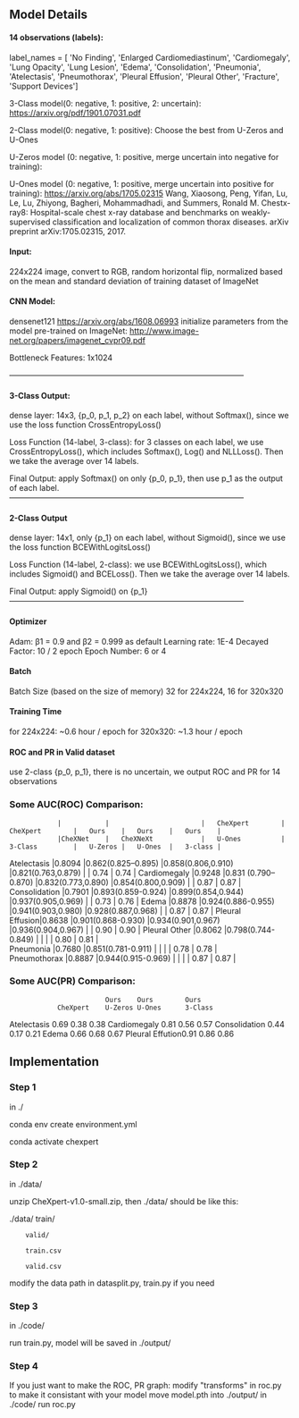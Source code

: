 ## Model Details

#### 14 observations (labels):
label_names = [ 'No Finding', 'Enlarged Cardiomediastinum', 'Cardiomegaly', 'Lung Opacity', 'Lung Lesion', 'Edema', 'Consolidation', 'Pneumonia', 'Atelectasis', 'Pneumothorax', 'Pleural Effusion', 'Pleural Other', 'Fracture', 'Support Devices']


3-Class model(0: negative, 1: positive, 2: uncertain):
https://arxiv.org/pdf/1901.07031.pdf

2-Class model(0: negative, 1: positive):
Choose the best from U-Zeros and U-Ones

U-Zeros model (0: negative, 1: positive, merge uncertain into negative for training):

U-Ones model (0: negative, 1: positive, merge uncertain into positive for training):
https://arxiv.org/abs/1705.02315  Wang, Xiaosong, Peng, Yifan, Lu, Le, Lu, Zhiyong, Bagheri, Mohammadhadi, and Summers, Ronald M. Chestx-ray8: Hospital-scale chest x-ray database and benchmarks on weakly-supervised classification and localization of common thorax diseases. arXiv preprint arXiv:1705.02315, 2017.


#### Input:
224x224 image, convert to RGB, random horizontal flip, normalized based on the mean and standard deviation of training dataset of ImageNet


#### CNN Model:
densenet121 https://arxiv.org/abs/1608.06993
initialize parameters from the model pre-trained on ImageNet:
http://www.image-net.org/papers/imagenet_cvpr09.pdf 

Bottleneck Features:  1x1024 

——————————————————————————————
#### 3-Class Output:
dense layer: 14x3,  {p_0, p_1, p_2} on each label,  without Softmax(), since we use the loss function CrossEntropyLoss()

Loss Function (14-label, 3-class):
for 3 classes on each label, we use CrossEntropyLoss(), which includes Softmax(), Log() and NLLLoss(). Then we take the average over 14 labels.

Final Output: apply Softmax() on only {p_0, p_1}, then use p_1 as the output of each label.
——————————————————————————————
#### 2-Class Output
dense layer: 14x1,  only {p_1} on each label,  without Sigmoid(), since we use the loss function BCEWithLogitsLoss()

Loss Function (14-label, 2-class):
we use BCEWithLogitsLoss(), which includes Sigmoid() and BCELoss(). Then we take the average over 14 labels.

Final Output:  apply Sigmoid() on {p_1}
——————————————————————————————


#### Optimizer
Adam: β1 = 0.9 and β2 = 0.999 as default
Learning rate: 1E-4
Decayed Factor: 10 / 2 epoch
Epoch Number: 6 or 4

#### Batch
Batch Size (based on the size of memory)
32 for 224x224, 16 for 320x320

#### Training Time
for 224x224: ~0.6 hour / epoch
for 320x320: ~1.3 hour / epoch


#### ROC and PR in Valid dataset
use 2-class {p_0, p_1}, there is no uncertain,
we output ROC and PR for 14 observations


### Some AUC(ROC) Comparison:
				|			|						|	CheXpert 		|	CheXpert		|	Ours	|	Ours	|	Ours	|
				|CheXNet	|	CheXNeXt			|	U-Ones			|	3-Class			|	U-Zeros	|	U-Ones	|	3-class |
Atelectasis		|0.8094		|0.862(0.825–0.895)		|0.858(0.806,0.910) |0.821(0.763,0.879)	|			|	0.74	|	0.74	|
Cardiomegaly	|0.9248		|0.831 (0.790–0.870) 	|0.832(0.773,0.890) |0.854(0.800,0.909)	|			|	0.87	|	0.87	|
Consolidation	|0.7901		|0.893(0.859-0.924) 	|0.899(0.854,0.944) |0.937(0.905,0.969)	|			|	0.73	|	0.76	|
Edema			|0.8878		|0.924(0.886-0.955) 	|0.941(0.903,0.980)	|0.928(0.887,0.968) |			|	0.87	|	0.87	|
Pleural Effusion|0.8638		|0.901(0.868-0.930)		|0.934(0.901,0.967) |0.936(0.904,0.967)	|			|	0.90	|	0.90	|
Pleural Other	|0.8062		|0.798(0.744-0.849)		|					|					|			|	0.80	|	0.81	|	
Pneumonia		|0.7680		|0.851(0.781-0.911)		|					|					|			|	0.78	|	0.78	|	
Pneumothorax	|0.8887		|0.944(0.915-0.969)		|					|					|			|	0.87	|	0.87	|	


### Some AUC(PR) Comparison:
							Ours	Ours		Ours
				CheXpert	U-Zeros	U-Ones		3-Class
Atelectasis		0.69				0.38		0.38
Cardiomegaly	0.81				0.56		0.57
Consolidation	0.44				0.17		0.21
Edema			0.66				0.68		0.67
Pleural Effution0.91				0.86		0.86


## Implementation

### Step 1
in ./

conda env create environment.yml

conda activate chexpert

### Step 2
in ./data/

unzip CheXpert-v1.0-small.zip, then ./data/ should be like this:

./data/ train/

		valid/

		train.csv

		valid.csv

modify the data path in datasplit.py, train.py if you need


### Step 3
in ./code/

run train.py, model will be saved in ./output/

### Step 4
If you just want to make the ROC, PR graph:
modify "transforms" in roc.py to make it consistant with your model
move model.pth into ./output/
in ./code/
run roc.py

